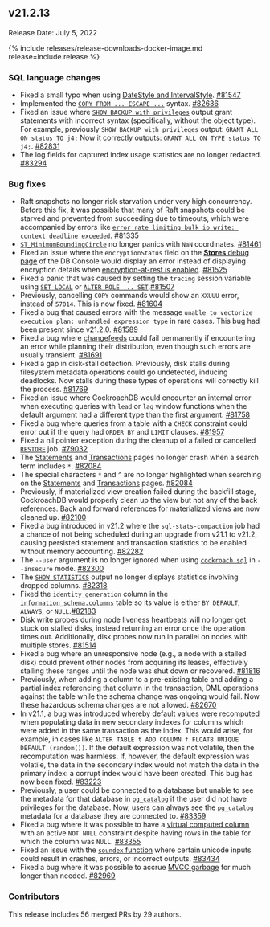## v21.2.13

Release Date: July 5, 2022

{% include releases/release-downloads-docker-image.md release=include.release %}

<h3 id="v21-2-13-sql-language-changes">SQL language changes</h3>

- Fixed a small typo when using [DateStyle and IntervalStyle](../v21.2/set-vars.html#supported-variables). [#81547][#81547]
- Implemented the [`COPY FROM ... ESCAPE ...`](../v21.2/copy-from.html) syntax. [#82636][#82636]
- Fixed an issue where [`SHOW BACKUP with privileges`](../v21.2/show-backup.html#show-a-backup-with-privileges) output grant statements with incorrect syntax (specifically, without the object type). For example, previously `SHOW BACKUP with privileges` output: `GRANT ALL ON status TO j4;` Now it correctly outputs: `GRANT ALL ON TYPE status TO j4;`. [#82831][#82831]
- The log fields for captured index usage statistics are no longer redacted. [#83294][#83294]

<h3 id="v21-2-13-bug-fixes">Bug fixes</h3>

- Raft snapshots no longer risk starvation under very high concurrency. Before this fix, it was possible that many of Raft snapshots could be starved and prevented from succeeding due to timeouts, which were accompanied by errors like [`error rate limiting bulk io write: context deadline exceeded`](../v21.2/common-errors.html#context-deadline-exceeded). [#81335][#81335]
- [`ST_MinimumBoundingCircle`](../v21.2/functions-and-operators.html#spatial-functions) no longer panics with `NaN` coordinates. [#81461][#81461]
- Fixed an issue where the `encryptionStatus` field on the [**Stores** debug page](../v21.2/ui-debug-pages.html) of the DB Console would display an error instead of displaying encryption details when [encryption-at-rest is enabled](../v21.2/security-reference/encryption.html#encryption-at-rest). [#81525][#81525]
- Fixed a panic that was caused by setting the `tracing` session variable using [`SET LOCAL`](../v21.2/set-vars.html) or [`ALTER ROLE ... SET`](../v21.2/alter-role.html).[#81507][#81507]
- Previously, cancelling `COPY` commands would show an `XXUUU` error, instead of `57014`. This is now fixed. [#81604][#81604]
- Fixed a bug that caused errors with the message `unable to vectorize execution plan: unhandled expression type` in rare cases. This bug had been present since v21.2.0. [#81589][#81589]
- Fixed a bug where [changefeeds](../v21.2/change-data-capture-overview.html) could fail permanently if encountering an error while planning their distribution, even though such errors are usually transient. [#81691][#81691]
- Fixed a gap in disk-stall detection. Previously, disk stalls during filesystem metadata operations could go undetected, inducing deadlocks. Now stalls during these types of operations will correctly kill the process. [#81769][#81769]
- Fixed an issue where CockroachDB would encounter an internal error when executing queries with `lead` or `lag` window functions when the default argument had a different type than the first argument. [#81758][#81758]
- Fixed a bug where queries from a table with a `CHECK` constraint could error out if the query had `ORDER BY` and `LIMIT` clauses. [#81957][#81957]
- Fixed a nil pointer exception during the cleanup of a failed or cancelled [`RESTORE`](../v21.2/restore.html) job. [#79032][#79032]
- The [Statements](../v21.2/ui-statements-page.html) and [Transactions](../v21.2/ui-transactions-page.html) pages no longer crash when a search term includes `*`. [#82084][#82084]
- The special characters `*` and `^` are no longer highlighted when searching on the [Statements](../v21.2/ui-statements-page.html) and [Transactions](../v21.2/ui-transactions-page.html) pages. [#82084][#82084]
- Previously, if materialized view creation failed during the backfill stage, CockroachDB would properly clean up the view but not any of the back references. Back and forward references for materialized views are now cleaned up. [#82100][#82100]
- Fixed a bug introduced in v21.2 where the `sql-stats-compaction` job had a chance of not being scheduled during an upgrade from v21.1 to v21.2, causing persisted statement and transaction statistics to be enabled without memory accounting. [#82282][#82282]
- The `--user` argument is no longer ignored when using [`cockroach sql`](../v21.2/cockroach-sql.html) in `--insecure` mode. [#82300][#82300]
- The [`SHOW STATISTICS`](../v21.2/show-statistics.html) output no longer displays statistics involving dropped columns. [#82318][#82318]
- Fixed the `identity_generation` column in the [`information_schema.columns`](../v21.2/information-schema.html#columns) table so its value is either `BY DEFAULT`, `ALWAYS`, or `NULL`.[#82183][#82183]
- Disk write probes during node liveness heartbeats will no longer get stuck on stalled disks, instead returning an error once the operation times out. Additionally, disk probes now run in parallel on nodes with multiple stores. [#81514][#81514]
- Fixed a bug where an unresponsive node (e.g., a node with a stalled disk) could prevent other nodes from acquiring its leases, effectively stalling these ranges until the node was shut down or recovered. [#81816][#81816]
- Previously, when adding a column to a pre-existing table and adding a partial index referencing that column in the transaction, DML operations against the table while the schema change was ongoing would fail. Now these hazardous schema changes are not allowed. [#82670][#82670]
- In v21.1, a bug was introduced whereby default values were recomputed when populating data in new secondary indexes for columns which were added in the same transaction as the index. This would arise, for example, in cases like `ALTER TABLE t ADD COLUMN f FLOAT8 UNIQUE DEFAULT (random())`. If the default expression was not volatile, then the recomputation was harmless. If, however, the default expression was volatile, the data in the secondary index would not match the data in the primary index: a corrupt index would have been created. This bug has now been fixed. [#83223][#83223]
- Previously, a user could be connected to a database but unable to see the metadata for that database in [`pg_catalog`](../v21.2/pg-catalog.html) if the user did not have privileges for the database. Now, users can always see the `pg_catalog` metadata for a database they are connected to. [#83359][#83359]
- Fixed a bug where it was possible to have a [virtual computed column](../v21.2/computed-columns.html) with an active `NOT NULL` constraint despite having rows in the table for which the column was `NULL`. [#83355][#83355]
- Fixed an issue with the [`soundex` function](../v21.2/functions-and-operators.html#built-in-functions) where certain unicode inputs could result in crashes, errors, or incorrect outputs. [#83434][#83434]
- Fixed a bug where it was possible to accrue [MVCC garbage](../v21.2/architecture/storage-layer.html#mvcc) for much longer than needed. [#82969][#82969]

<h3 id="v21-2-13-contributors">Contributors</h3>

This release includes 56 merged PRs by 29 authors.

[#79032]: https://github.com/cockroachdb/cockroach/pull/79032
[#81335]: https://github.com/cockroachdb/cockroach/pull/81335
[#81461]: https://github.com/cockroachdb/cockroach/pull/81461
[#81507]: https://github.com/cockroachdb/cockroach/pull/81507
[#81514]: https://github.com/cockroachdb/cockroach/pull/81514
[#81525]: https://github.com/cockroachdb/cockroach/pull/81525
[#81547]: https://github.com/cockroachdb/cockroach/pull/81547
[#81589]: https://github.com/cockroachdb/cockroach/pull/81589
[#81604]: https://github.com/cockroachdb/cockroach/pull/81604
[#81691]: https://github.com/cockroachdb/cockroach/pull/81691
[#81758]: https://github.com/cockroachdb/cockroach/pull/81758
[#81769]: https://github.com/cockroachdb/cockroach/pull/81769
[#81816]: https://github.com/cockroachdb/cockroach/pull/81816
[#81957]: https://github.com/cockroachdb/cockroach/pull/81957
[#82084]: https://github.com/cockroachdb/cockroach/pull/82084
[#82100]: https://github.com/cockroachdb/cockroach/pull/82100
[#82183]: https://github.com/cockroachdb/cockroach/pull/82183
[#82282]: https://github.com/cockroachdb/cockroach/pull/82282
[#82300]: https://github.com/cockroachdb/cockroach/pull/82300
[#82318]: https://github.com/cockroachdb/cockroach/pull/82318
[#82468]: https://github.com/cockroachdb/cockroach/pull/82468
[#82636]: https://github.com/cockroachdb/cockroach/pull/82636
[#82670]: https://github.com/cockroachdb/cockroach/pull/82670
[#82831]: https://github.com/cockroachdb/cockroach/pull/82831
[#82901]: https://github.com/cockroachdb/cockroach/pull/82901
[#82969]: https://github.com/cockroachdb/cockroach/pull/82969
[#83223]: https://github.com/cockroachdb/cockroach/pull/83223
[#83294]: https://github.com/cockroachdb/cockroach/pull/83294
[#83355]: https://github.com/cockroachdb/cockroach/pull/83355
[#83359]: https://github.com/cockroachdb/cockroach/pull/83359
[#83434]: https://github.com/cockroachdb/cockroach/pull/83434